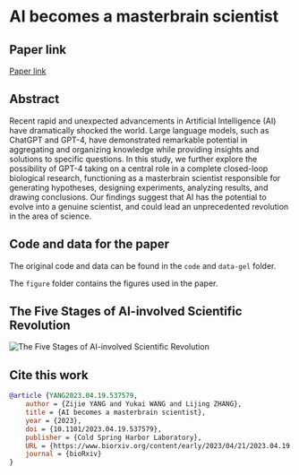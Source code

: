 # AI becomes a masterbrain scientist

## Paper link

[Paper link](https://www.biorxiv.org/content/early/2023/04/21/2023.04.19.537579)

## Abstract

Recent rapid and unexpected advancements in Artificial Intelligence (AI) have dramatically shocked the world. Large language models, such as ChatGPT and GPT-4, have demonstrated remarkable potential in aggregating and organizing knowledge while providing insights and solutions to specific questions. In this study, we further explore the possibility of GPT-4 taking on a central role in a complete closed-loop biological research, functioning as a masterbrain scientist responsible for generating hypotheses, designing experiments, analyzing results, and drawing conclusions. Our findings suggest that AI has the potential to evolve into a genuine scientist, and could lead an unprecedented revolution in the area of science.

## Code and data for the paper

The original code and data can be found in the `code` and `data-gel` folder.

The `figure` folder contains the figures used in the paper.

## The Five Stages of AI-involved Scientific Revolution

![The Five Stages of AI-involved Scientific Revolution](figure/fig/five-stages.png)

## Cite this work

```bibtex
@article {YANG2023.04.19.537579,
    author = {Zijie YANG and Yukai WANG and Lijing ZHANG},
    title = {AI becomes a masterbrain scientist},
    year = {2023},
    doi = {10.1101/2023.04.19.537579},
    publisher = {Cold Spring Harbor Laboratory},
    URL = {https://www.biorxiv.org/content/early/2023/04/21/2023.04.19.537579},
    journal = {bioRxiv}
}
```
